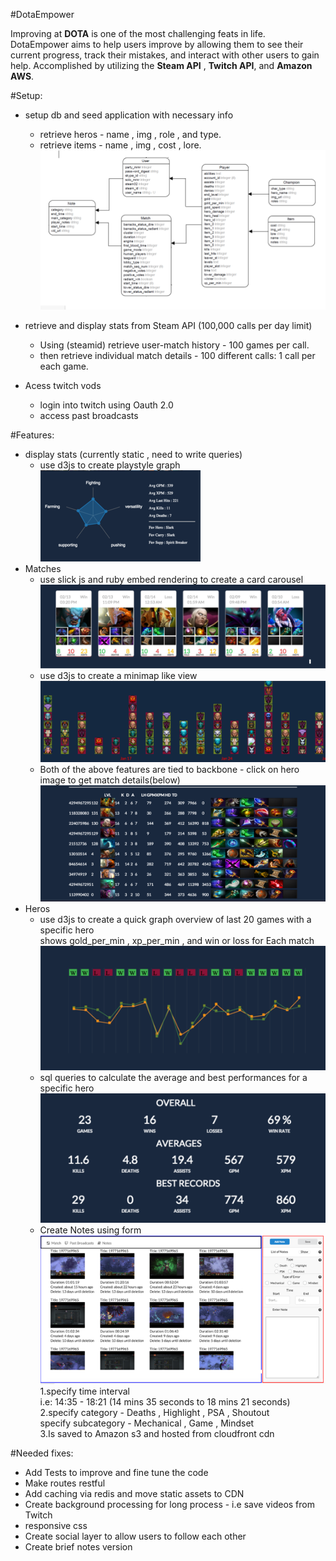 #DotaEmpower



Improving at **DOTA** is one of the most challenging feats in life. DotaEmpower aims to help users improve by allowing them to see their current progress, track their mistakes, and interact with other users to gain help. Accomplished by utilizing the **Steam API** , **Twitch API**, and **Amazon AWS**.  

#Setup: 
* setup db and seed application with necessary info
    * retrieve heros - name , img , role , and type.<br>
    * retrieve items - name , img , cost , lore.<br>
![Playstyle graph](/public/assets/readme/db_schema.png?raw=true "Playstyle graph")            
  

* retrieve and display stats from Steam API (100,000 calls per day limit)<br>
    * Using (steamid) retrieve user-match history - 100 games per call.<br>
    * then retrieve individual match details - 100 different calls: 1 call per each game. 

* Acess twitch vods
    * login into twitch using Oauth 2.0 
    * access past broadcasts


#Features:
* display stats (currently static , need to write queries)
    * use d3js to create playstyle graph<br>
![Playstyle graph](/public/assets/readme/pic1.png?raw=true "Playstyle graph")        
* Matches
    * use slick js and ruby embed rendering to create a card carousel<br>
![Playstyle graph](/public/assets/readme/pic2.png?raw=true "Playstyle graph")        
    * use d3js to create a minimap like view<br>
![Playstyle graph](/public/assets/readme/pic3.png?raw=true "Playstyle graph")
    * Both of the above features are tied to backbone - click on hero image to get match details(below)
![Playstyle graph](/public/assets/readme/pic6.png?raw=true "Playstyle graph")            
* Heros
    * use d3js to create a quick graph overview of last 20 games with a specific hero<br>
    shows gold_per_min , xp_per_min , and win or loss for Each match<br>
![Playstyle graph](/public/assets/readme/pic4.png?raw=true "Playstyle graph")        
    * sql queries to calculate the average and best performances for a specific hero<br>
![Playstyle graph](/public/assets/readme/pic5.png?raw=true "Playstyle graph")        
    * Create Notes using form<br>
![Playstyle graph](/public/assets/readme/pic8.png?raw=true "Playstyle graph")            
      1.specify time interval<br>
       i.e: 14:35 - 18:21 (14 mins 35 seconds to 18 mins 21 seconds)<br>
      2.specify category - Deaths , Highlight , PSA , Shoutout<br>
        specify subcategory - Mechanical , Game , Mindset<br>
      3.Is saved to Amazon s3 and hosted from cloudfront cdn<br>


#Needed fixes:
 * Add Tests to improve and fine tune the code
 * Make routes restful
 * Add caching via redis and move static assets to CDN
 * Create background processing for long process - i.e save videos from Twitch
 * responsive css
 * Create social layer to allow users to follow each other
 * Create brief notes version

